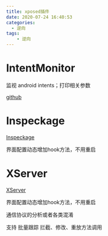 ```yaml
---
title: xposed插件
date: 2020-07-24 16:40:53
categories:
  - 逆向
tags:
	- 逆向
---
```


# IntentMonitor

监视 android intents；打印相关参数

[github](https://github.com/WooyunDota/IntentMonitor)

# Inspeckage

[Inspeckage](https://github.com/ac-pm/Inspeckage/)

界面配置动态增加hook方法，不用重启

# XServer

[XServer](https://github.com/monkeylord/XServer)

界面配置动态增加hook方法，不用重启

通信协议的分析或者各类混淆

支持 批量跟踪 拦截、修改、重放方法调用
